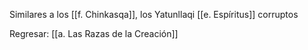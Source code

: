 Similares a los [[f. Chinkasqa]], los Yatunllaqi [[e. Espíritus]] corruptos 

Regresar: [[a. Las Razas de la Creación]]